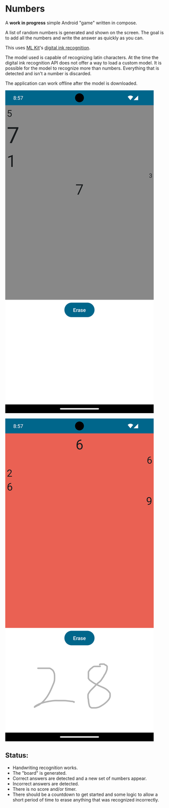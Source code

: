 # Numbers
 A **work in progress** simple Android "game" written in compose.

A list of random numbers is generated and shown on the screen. The goal is to add all the numbers and write the answer as quickly as you can.

This uses [ML Kit](https://developers.google.com/ml-kit)'s [digital ink recognition](https://developers.google.com/ml-kit/vision/digital-ink-recognition).

The model used is capable of recognizing latin characters. At the time the digital ink recognition API does not offer a way to load a custom model. It is possible for the model to recognize more than numbers. Everything that is detected and isn't a number is discarded.

The application can work offline after the model is downloaded.

![Gameplay](screenshots/screenshot_1.png)

![Gameplay](screenshots/screenshot_2.png)

## Status:

* Handwriting recognition works.
* The "board" is generated.
* Correct answers are detected and a new set of numbers appear.
* Incorrect answers are detected.
* There is no score and/or timer.
* There should be a countdown to get started and some logic to allow a short period of time to erase anything that was recognized incorrectly.
